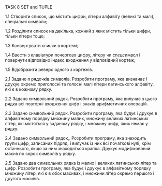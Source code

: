 TASK 8
SET and TUPLE

1.1 Створити список, що містить цифри, літери алфавіту (великі та малі), спеціальні символи;

1.2 Розділити список на декілька, кожний з яких містить тільки цифри, тільки літери тощо;

1.3 Конвертувати списки в кортежі;

1.4 Ввести з клавіатури почергово цифру, літеру чи спецсимвол і повернути відповідно індекс входження у відповідний кортеж;

1.5 Відобразити реверс одного з кортежів.


2.1 Задано n рядочків символів.  Розробити програму, яка визначає і друкує окремо приголосні та голосні малі літери латинського алфавіту, 
які є в кожному рядку.

2.2 Задано символьний рядок. Розробити програму, яка вилучає з цього рядка всі повторні входження цифр і знаків арифметичних операцій.

2.3 Задано символьний рядок. Розробити програму, яка будує і друкує в алфавітному порядку множину малих, множину великих латинських  літер, 
які містяться у заданому рядку, і   множину цифр, яких немає у рядку.

2.4 Задано символьний рядок,. Розробити програму, яка знаходить групи цифр, записаних підряд, і вилучає із них всі початкові нулі, 
крім останнього, якщо за ним знаходиться крапка. Друкує модифікований масив по сорок символів у рядку.

2.5 Задано два символьних рядка із малих і великих латинських літер та цифр. Розробити програму, яка будує і друкує в алфавітному порядку множину літер, 
які є в обох масивах, і множини літер окремо першого і другого масивів.


